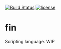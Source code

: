 [![Build Status](https://travis-ci.org/naleksiev/fin.svg?branch=master)](https://travis-ci.org/naleksiev/fin)
[![license](https://img.shields.io/github/license/mashape/apistatus.svg)](https://github.com/naleksiev/fin/blob/master/LICENSE)
# fin
Scripting language. WIP
